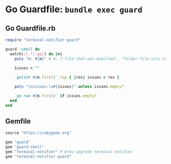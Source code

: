 # Go Guardfile: `bundle exec guard`

## Go Guardfile.rb

```ruby
require "terminal-notifier-guard"

guard :shell do
  watch(/(.*).go/) do |m|
    puts "m: #{m}" # m: ["file-that-was-modified", "folder-file-sits-inside"]
    
    issues = ""

    `golint #{m.first}`.tap { |res| issues = res }

    puts "\nissues:\n#{issues}" unless issues.empty?

    `go run #{m.first}` if issues.empty?
  end
end

```

## Gemfile

```ruby
source "https://rubygems.org"

gem "guard"
gem "guard-shell"
gem "terminal-notifier" # brew upgrade terminal-notifier
gem "terminal-notifier-guard"
```

